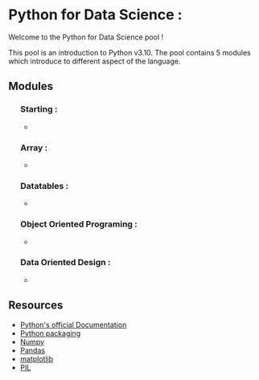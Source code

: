 <!DOCTYPE html>
<html>
<body>
  <h1>Python for Data Science :</a></h1>
  <p>Welcome to the Python for Data Science pool !</p>
  <p>This pool is an introduction to Python v3.10. The pool contains 5 modules which introduce to different aspect of the language.</p>

  <h2>Modules</h2>
  <ul><h3>Starting :</h3>
    <ul><li></li></ul>
    <h3>Array :</h3>
    <ul><li></li></ul>
    <h3>Datatables :</h3>
    <ul><li></li></ul>
    <h3>Object Oriented Programing :</h3>
    <ul><li></li></ul>
    <h3>Data Oriented Design :</h3>
    <ul><li></li></ul>
  </ul>


  <h2>Resources</h2>
  <ul>
    <li><a href="https://docs.python.org/3/tutorial/index.html">Python's official Documentation</a></li>
    <li><a href="https://packaging.python.org/en/latest/tutorials/packaging-projects/">Python packaging</a></li>
    <li><a href="https://numpy.org/doc/stable/user/index.html#user">Numpy</a></li>
    <li><a href="https://pandas.pydata.org/docs/user_guide/index.html#user-guide">Pandas</a></li>
    <li><a href="https://matplotlib.org/stable/tutorials/introductory/index.html#tutorials-introductory">matplotlib</a></li>
    <li><a href="https://he-arc.github.io/livre-python/pillow/index.html">PIL</a></li>

</body>
</html>
